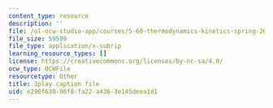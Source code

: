 ```yaml
---
content_type: resource
description: ''
file: /ol-ocw-studio-app/courses/5-60-thermodynamics-kinetics-spring-2008/e290f63096f8fa22a4363e145deea1d1_2QdI6_gEyx4.srt
file_size: 59599
file_type: application/x-subrip
learning_resource_types: []
license: https://creativecommons.org/licenses/by-nc-sa/4.0/
ocw_type: OCWFile
resourcetype: Other
title: 3play caption file
uid: e290f630-96f8-fa22-a436-3e145deea1d1
---
```

